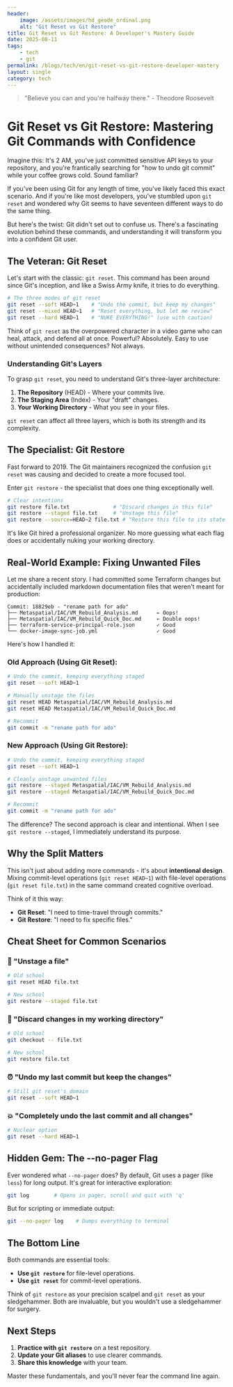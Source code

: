 ```yaml
---
header:
    image: /assets/images/hd_geode_ordinal.png
    alt: "Git Reset vs Git Restore"
title: Git Reset vs Git Restore: A Developer's Mastery Guide
date: 2025-08-11
tags:
    - tech
    - git
permalink: /blogs/tech/en/git-reset-vs-git-restore-developer-mastery
layout: single
category: tech
---
```

> "Believe you can and you're halfway there." - Theodore Roosevelt

# Git Reset vs Git Restore: Mastering Git Commands with Confidence

Imagine this: It's 2 AM, you've just committed sensitive API keys to your repository, and you're frantically searching for "how to undo git commit" while your coffee grows cold. Sound familiar?

If you've been using Git for any length of time, you've likely faced this exact scenario. And if you're like most developers, you've stumbled upon `git reset` and wondered why Git seems to have seventeen different ways to do the same thing.

But here's the twist: Git didn't set out to confuse us. There's a fascinating evolution behind these commands, and understanding it will transform you into a confident Git user.

## The Veteran: Git Reset

Let's start with the classic: `git reset`. This command has been around since Git's inception, and like a Swiss Army knife, it tries to do everything.

```bash
# The three modes of git reset
git reset --soft HEAD~1    # "Undo the commit, but keep my changes"
git reset --mixed HEAD~1   # "Reset everything, but let me review"
git reset --hard HEAD~1    # "NUKE EVERYTHING!" (use with caution)
```

Think of `git reset` as the overpowered character in a video game who can heal, attack, and defend all at once. Powerful? Absolutely. Easy to use without unintended consequences? Not always.

### Understanding Git's Layers

To grasp `git reset`, you need to understand Git's three-layer architecture:

1. **The Repository** (HEAD) - Where your commits live.
2. **The Staging Area** (Index) - Your "draft" changes.
3. **Your Working Directory** - What you see in your files.

`git reset` can affect all three layers, which is both its strength and its complexity.

## The Specialist: Git Restore

Fast forward to 2019. The Git maintainers recognized the confusion `git reset` was causing and decided to create a more focused tool.

Enter `git restore` - the specialist that does one thing exceptionally well.

```bash
# Clear intentions
git restore file.txt              # "Discard changes in this file"
git restore --staged file.txt     # "Unstage this file"
git restore --source=HEAD~2 file.txt # "Restore this file to its state two commits ago"
```

It's like Git hired a professional organizer. No more guessing what each flag does or accidentally nuking your working directory.

## Real-World Example: Fixing Unwanted Files

Let me share a recent story. I had committed some Terraform changes but accidentally included markdown documentation files that weren't meant for production:

```
Commit: 18829eb - "rename path for ado"
├── Metaspatial/IAC/VM_Rebuild_Analysis.md      ← Oops!
├── Metaspatial/IAC/VM_Rebuild_Quick_Doc.md     ← Double oops!
├── terraform-service-principal-role.json       ✓ Good
└── docker-image-sync-job.yml                   ✓ Good
```

Here's how I handled it:

### Old Approach (Using Git Reset):
```bash
# Undo the commit, keeping everything staged
git reset --soft HEAD~1

# Manually unstage the files
git reset HEAD Metaspatial/IAC/VM_Rebuild_Analysis.md
git reset HEAD Metaspatial/IAC/VM_Rebuild_Quick_Doc.md

# Recommit
git commit -m "rename path for ado"
```

### New Approach (Using Git Restore):
```bash
# Undo the commit, keeping everything staged
git reset --soft HEAD~1

# Cleanly unstage unwanted files
git restore --staged Metaspatial/IAC/VM_Rebuild_Analysis.md
git restore --staged Metaspatial/IAC/VM_Rebuild_Quick_Doc.md

# Recommit
git commit -m "rename path for ado"
```

The difference? The second approach is clear and intentional. When I see `git restore --staged`, I immediately understand its purpose.

## Why the Split Matters

This isn't just about adding more commands - it's about **intentional design**. Mixing commit-level operations (`git reset HEAD~1`) with file-level operations (`git reset file.txt`) in the same command created cognitive overload.

Think of it this way:
- **Git Reset**: "I need to time-travel through commits."
- **Git Restore**: "I need to fix specific files."

## Cheat Sheet for Common Scenarios

### 🚫 "Unstage a file"
```bash
# Old school
git reset HEAD file.txt

# New school
git restore --staged file.txt
```

### 🔄 "Discard changes in my working directory"
```bash
# Old school
git checkout -- file.txt

# New school
git restore file.txt
```

### ⏰ "Undo my last commit but keep the changes"
```bash
# Still git reset's domain
git reset --soft HEAD~1
```

### 💥 "Completely undo the last commit and all changes"
```bash
# Nuclear option
git reset --hard HEAD~1
```

## Hidden Gem: The --no-pager Flag

Ever wondered what `--no-pager` does? By default, Git uses a pager (like `less`) for long output. It's great for interactive exploration:

```bash
git log        # Opens in pager, scroll and quit with 'q'
```

But for scripting or immediate output:

```bash
git --no-pager log    # Dumps everything to terminal
```

## The Bottom Line

Both commands are essential tools:

- **Use `git restore`** for file-level operations.
- **Use `git reset`** for commit-level operations.

Think of `git restore` as your precision scalpel and `git reset` as your sledgehammer. Both are invaluable, but you wouldn't use a sledgehammer for surgery.

## Next Steps

1. **Practice with `git restore`** on a test repository.
2. **Update your Git aliases** to use clearer commands.
3. **Share this knowledge** with your team.

Master these fundamentals, and you'll never fear the command line again.
